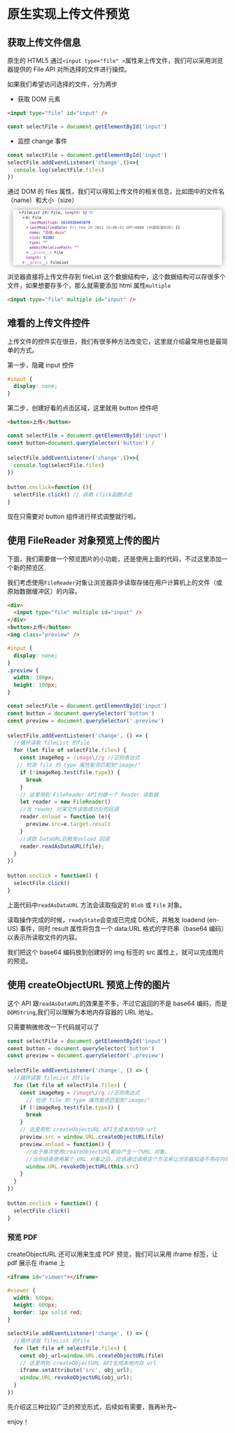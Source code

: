 # 原生实现上传文件预览

## 获取上传文件信息

原生的 HTML5 通过`<input type="file" >`属性来上传文件，我们可以采用浏览器提供的 File API 对所选择的文件进行操控。

如果我们希望访问选择的文件，分为两步

- 获取 DOM 元素

```html
<input type="file" id="input" />
```

```JavaScript
const selectFile = document.getElementById('input')
```

- 监控 change 事件

```JavaScript
const selectFile = document.getElementById('input')
selectFile.addEventListener('change',()=>{
  console.log(selectFile.files)
})
```

通过 DOM 的 files 属性，我们可以得知上传文件的相关信息，比如图中的文件名（name）和大小（size）
![image](https://raw.githubusercontent.com/18888628835/image-cloud/main/assets202307111318828.png)
浏览器直接将上传文件存到 fileList 这个数据结构中，这个数据结构可以存很多个文件，如果想要存多个，那么就需要添加 html 属性`multiple`

```html
<input type="file" multiple id="input" />
```

## 难看的上传文件控件

上传文件的控件实在很丑，我们有很多种方法改变它，这里就介绍最常用也是最简单的方式。

第一步，隐藏 input 控件

```css
#input {
  display: none;
}
```

第二步，创建好看的点击区域，这里就用 button 控件吧

```html
<button>上传</button>
```

```JavaScript
const selectFile = document.getElementById('input')
const button=document.querySelector('button') /

selectFile.addEventListener('change',()=>{
  console.log(selectFile.files)
})

button.onclick=function (){
  selectFile.click() // 调用 click函数点击
}
```

现在只需要对 button 组件进行样式调整就行啦。

## 使用 FileReader 对象预览上传的图片

下面，我们需要做一个预览图片的小功能，还是使用上面的代码，不过这里添加一个新的预览区.

我们考虑使用`FileReader`对象让浏览器异步读取存储在用户计算机上的文件（或原始数据缓冲区）的内容。

```html
<div>
  <input type="file" multiple id="input" />
</div>
<button>上传</button>
<img class="preview" />
```

```css
#input {
  display: none;
}
.preview {
  width: 100px;
  height: 100px;
}
```

```JavaScript
const selectFile = document.getElementById('input')
const button = document.querySelector('button')
const preview = document.querySelector('.preview')

selectFile.addEventListener('change', () => {
  //循环读取 fileList 的file
  for (let file of selectFile.files) {
    const imageReg = /image\//g //正则表达式
   // 检测 file 的 type 属性能否匹配到"image/"
    if (!imageReg.test(file.type)) {
      break
    }
    // 这里用到 FileReader API创建一个 Reader 读取器
    let reader = new FileReader()
    //当 reader 对某文件读取成功后的回调
    reader.onload = function (e){
      preview.src=e.target.result
    }
    //读取 DataURL后触发onload 回调
    reader.readAsDataURL(file);
  }
})

button.onclick = function() {
  selectFile.click()
}
```

上面代码中`readAsDataURL` 方法会读取指定的 `Blob` 或 `File` 对象。

读取操作完成的时候，`readyState`会变成已完成 DONE，并触发 loadend (en-US) 事件，同时 result 属性将包含一个 data:URL 格式的字符串（base64 编码）以表示所读取文件的内容。

我们把这个 base64 编码放到创建好的 img 标签的 src 属性上，就可以完成图片的预览。

## 使用 createObjectURL 预览上传的图片

这个 API 跟`readAsDataURL`的效果差不多，不过它返回的不是 base64 编码，而是`DOMString`,我们可以理解为本地内存容器的 URL 地址。

只需要稍微修改一下代码就可以了

```JavaScript
const selectFile = document.getElementById('input')
const button = document.querySelector('button')
const preview = document.querySelector('.preview')

selectFile.addEventListener('change', () => {
  //循环读取 fileList 的file
  for (let file of selectFile.files) {
    const imageReg = /image\//g //正则表达式
      // 检测 file 的 type 属性能否匹配到"image/"
    if (!imageReg.test(file.type)) {
      break
    }
    // 这里用到 createObjectURL API生成本地内存 url
    preview.src = window.URL.createObjectURL(file)
    preview.onload = function() {
      //由于每次使用createObjectURL都会产生一个URL 对象。
      //当你结束使用某个 URL 对象之后，应该通过调用这个方法来让浏览器知道不用在内存中继续保留对这个文件的引用了。
      window.URL.revokeObjectURL(this.src)
    }
  }
})

button.onclick = function() {
  selectFile.click()
}
```

### 预览 PDF

createObjectURL 还可以用来生成 PDF 预览，我们可以采用 iframe 标签，让 pdf 展示在 iframe 上

```html
<iframe id="viewer"></iframe>
```

```css
#viewer {
  width: 600px;
  height: 600px;
  border: 1px solid red;
}
```

```JavaScript
selectFile.addEventListener('change', () => {
  //循环读取 fileList 的file
  for (let file of selectFile.files) {
    const obj_url=window.URL.createObjectURL(file)
    // 这里用到 createObjectURL API生成本地内存 url
    iframe.setAttribute('src', obj_url);
    window.URL.revokeObjectURL(obj_url);
  }
})
```

先介绍这三种比较广泛的预览形式，后续如有需要，我再补充~

enjoy！
